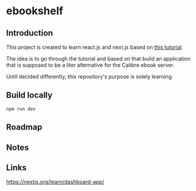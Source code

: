 # ebookshelf


## Introduction

This project is created to learn react.js and next.js based on [this tutorial](https://nextjs.org/learn/dashboard-app/).

The idea is to go through the tutorial and based on that build an application that is supposed to be a liter alternative for the Calibre ebook server.

Until decided differently, this repository's purpose is solely learning.

## Build locally

```
npm run dev
```


## Roadmap

## Notes

## Links

https://nextjs.org/learn/dashboard-app/
